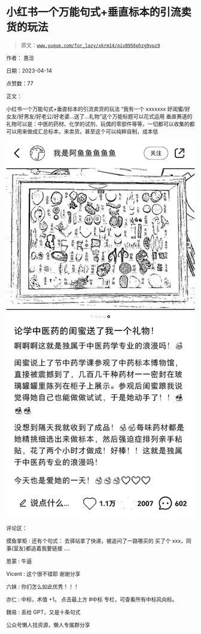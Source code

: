 # 小红书一个万能句式+垂直标本的引流卖货的玩法

> 原文：[`www.yuque.com/for_lazy/xkrm14/qiv8956phzg9vpz9`](https://www.yuque.com/for_lazy/xkrm14/qiv8956phzg9vpz9)



作者： 愚洽



日期：2023-04-14



点赞数：77

<ne-card data-card-name="hr" data-card-type="block" id="cGeSz" data-event-boundary="card">

正文：



小红书一个万能句式+垂直标本的引流卖货的玩法 “我有一个 xxxxxxx 好闺蜜/好女友/好男友/好老公/好老婆…送了…礼物”这个万能标题可以花式运用 垂直赛道的礼物可以是：中医的药材、化学的试剂、玩偶的零部件等等，一切都可以收集的都可以用来做成汇总标本，来卖货。甚至这个可以纯粹自制，成本低



<ne-card data-card-name="image" data-card-type="inline" id="nIsAs" data-event-boundary="card">![](img/63b431337017f2f1892c8abf839316e8.png)</ne-card>

<ne-card data-card-name="hr" data-card-type="block" id="JA6KQ" data-event-boundary="card">

评论区：



摸鱼掌柜 : 还有个句式： 去驿站拿了快递，被追问了一路哪买的 买了个 xxx，同事(室友)都追着我要链接 ....



思蒙 : 牛逼



Vicent : 这个很不错耶 谢谢分享



六妹 : 你们怎么如此优秀！！！



亦仁 : 中标，术值 +1。 点击最上方 #中标 专栏，可查看所有中标风向标。



魏易 : 丢给 GPT，又是十条句式

<ne-card data-card-name="hr" data-card-type="block" id="hI6kW" data-event-boundary="card">

公众号懒人找资源，懒人专属群分享

</ne-card></ne-card></ne-card>